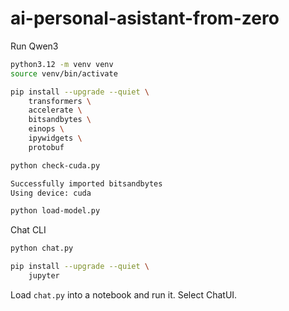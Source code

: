 # ai-personal-asistant-from-zero

Run Qwen3

```bash
python3.12 -m venv venv
source venv/bin/activate
```

```bash
pip install --upgrade --quiet \
    transformers \
    accelerate \
    bitsandbytes \
    einops \
    ipywidgets \
    protobuf
```

```bash
python check-cuda.py 

Successfully imported bitsandbytes
Using device: cuda
```

```bash
python load-model.py
```

Chat CLI

```bash
python chat.py
```

```bash
pip install --upgrade --quiet \
    jupyter
```

Load `chat.py` into a notebook and run it. Select ChatUI.
